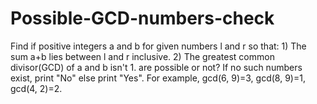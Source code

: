 # Possible-GCD-numbers-check
Find if positive integers a and b for given numbers l and r so that: 1) The sum a+b lies between l and r inclusive. 2) The greatest common divisor(GCD) of a and b isn't 1. are possible or not? If no such numbers exist, print "No" else print "Yes". For example, gcd(6, 9)=3, gcd(8, 9)=1, gcd(4, 2)=2. 
